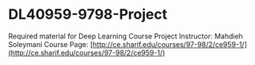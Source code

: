 # DL40959-9798-Project
Required material for Deep Learning Course Project
Instructor: Mahdieh Soleymani
Course Page: [http://ce.sharif.edu/courses/97-98/2/ce959-1/](http://ce.sharif.edu/courses/97-98/2/ce959-1/)
